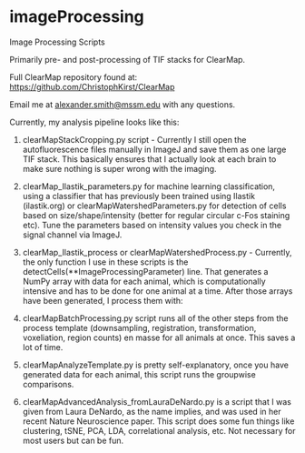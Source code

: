 # imageProcessing
Image Processing Scripts

Primarily pre- and post-processing of TIF stacks for ClearMap. 

Full ClearMap repository found at: https://github.com/ChristophKirst/ClearMap

Email me at alexander.smith@mssm.edu with any questions.

Currently, my analysis pipeline looks like this:

1) clearMapStackCropping.py script - Currently I still open the autofluorescence files manually in ImageJ and save them as one large TIF stack. This basically ensures that I actually look at each brain to make sure nothing is super wrong with the imaging.

2) clearMap_Ilastik_parameters.py for machine learning classification, using a classifier that has previously been trained using Ilastik (ilastik.org) or clearMapWatershedParameters.py for detection of cells based on size/shape/intensity (better for regular circular c-Fos staining etc). Tune the parameters based on intensity values you check in the signal channel via ImageJ.

3) clearMap_Ilastik_process or clearMapWatershedProcess.py - Currently, the only function I use in these scripts is the detectCells(**ImageProcessingParameter) line. That generates a NumPy array with data for each animal, which is computationally intensive and has to be done for one animal at a time. After those arrays have been generated, I process them with:

4) clearMapBatchProcessing.py script runs all of the other steps from the process template (downsampling, registration, transformation, voxeliation, region counts) en masse for all animals at once. This saves a lot of time.

5) clearMapAnalyzeTemplate.py is pretty self-explanatory, once you have generated data for each animal, this script runs the groupwise comparisons.

6) clearMapAdvancedAnalysis_fromLauraDeNardo.py is a script that I was given from Laura DeNardo, as the name implies, and was used in her recent Nature Neuroscience paper. This script does some fun things like clustering, tSNE, PCA, LDA, correlational analysis, etc. Not necessary for most users but can be fun.
